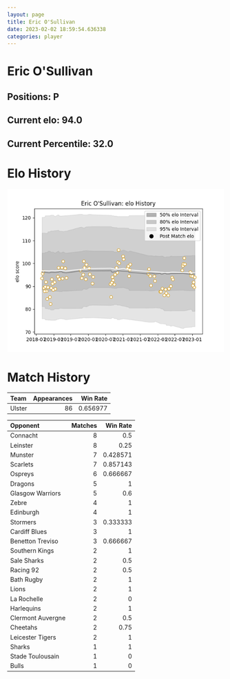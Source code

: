 ```yaml
---  
layout: page  
title: Eric O'Sullivan  
date: 2023-02-02 18:59:54.636338  
categories: player  
---
```

# Eric O'Sullivan

## Positions: P

## Current elo: 94.0

## Current Percentile: 32.0

# Elo History


![elo history](history_EricO'Sullivan.png)
# Match History


| Team   |   Appearances |   Win Rate |
|:-------|--------------:|-----------:|
| Ulster |            86 |   0.656977 |

| Opponent          |   Matches |   Win Rate |
|:------------------|----------:|-----------:|
| Connacht          |         8 |   0.5      |
| Leinster          |         8 |   0.25     |
| Munster           |         7 |   0.428571 |
| Scarlets          |         7 |   0.857143 |
| Ospreys           |         6 |   0.666667 |
| Dragons           |         5 |   1        |
| Glasgow Warriors  |         5 |   0.6      |
| Zebre             |         4 |   1        |
| Edinburgh         |         4 |   1        |
| Stormers          |         3 |   0.333333 |
| Cardiff Blues     |         3 |   1        |
| Benetton Treviso  |         3 |   0.666667 |
| Southern Kings    |         2 |   1        |
| Sale Sharks       |         2 |   0.5      |
| Racing 92         |         2 |   0.5      |
| Bath Rugby        |         2 |   1        |
| Lions             |         2 |   1        |
| La Rochelle       |         2 |   0        |
| Harlequins        |         2 |   1        |
| Clermont Auvergne |         2 |   0.5      |
| Cheetahs          |         2 |   0.75     |
| Leicester Tigers  |         2 |   1        |
| Sharks            |         1 |   1        |
| Stade Toulousain  |         1 |   0        |
| Bulls             |         1 |   0        |